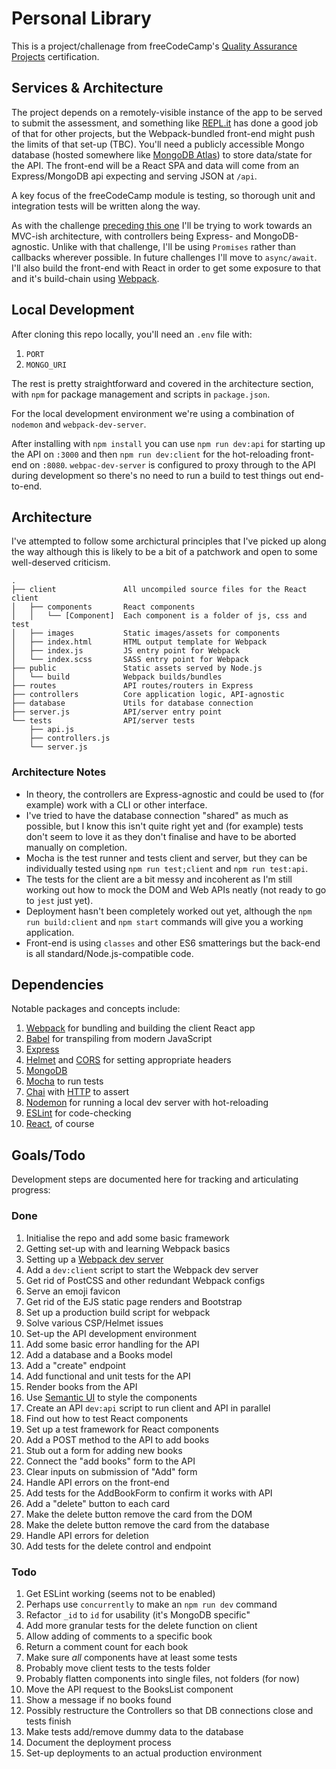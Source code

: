 # Personal Library

This is a project/challenage from freeCodeCamp's [Quality Assurance Projects](https://www.freecodecamp.org/learn/quality-assurance/quality-assurance-projects/issue-tracker) certification. 

## Services & Architecture

The project depends on a remotely-visible instance of the app to be served to submit the assessment, and something like [REPL.it](https://repl.it/) has done a good job of that for other projects, but the Webpack-bundled front-end might push the limits of that set-up (TBC). You'll need a publicly accessible Mongo database (hosted somewhere like [MongoDB Atlas](https://www.mongodb.com/cloud/atlas)) to store data/state for the API. The front-end will be a React SPA and data will come from an Express/MongoDB api expecting and serving JSON at `/api`.

A key focus of the freeCodeCamp module is testing, so thorough unit and integration tests will be written along the way.

As with the challenge [preceding this one](https://github.com/dvbsknd/FCC-issue-tracker) I'll be trying to work towards an MVC-ish architecture, with controllers being Express- and MongoDB-agnostic. Unlike with that challenge, I'll be using `Promises` rather than callbacks wherever possible. In future challenges I'll move to `async/await`. I'll also build the front-end with React in order to get some exposure to that and it's build-chain using [Webpack](https://webpack.js.org/).

## Local Development

After cloning this repo locally, you'll need an `.env` file with:

1. `PORT`
1. `MONGO_URI`

The rest is pretty straightforward and covered in the architecture section, with `npm` for package management and scripts in `package.json`.

For the local development environment we're using a combination of `nodemon` and `webpack-dev-server`.

After installing with `npm install` you can use `npm run dev:api` for starting up the API on `:3000` and then `npm run dev:client` for the hot-reloading front-end on `:8080`. `webpac-dev-server` is configured to proxy through to the API during development so there's no need to run a build to test things out end-to-end.

## Architecture

I've attempted to follow some archictural principles that I've picked up along the way although this is likely to be a bit of a patchwork and open to some well-deserved criticism.

~~~ text
.
├── client               All uncompiled source files for the React client
│   ├── components       React components
│   │   └── [Component]  Each component is a folder of js, css and test
│   ├── images           Static images/assets for components
│   ├── index.html       HTML output template for Webpack
│   ├── index.js         JS entry point for Webpack
│   └── index.scss       SASS entry point for Webpack
├── public               Static assets served by Node.js
│   └── build            Webpack builds/bundles
├── routes               API routes/routers in Express
├── controllers          Core application logic, API-agnostic
├── database             Utils for database connection
├── server.js            API/server entry point
└── tests                API/server tests
    ├── api.js
    ├── controllers.js
    └── server.js
~~~

### Architecture Notes

- In theory, the controllers are Express-agnostic and could be used to (for example) work with a CLI or other interface.
- I've tried to have the database connection "shared" as much as possible, but I know this isn't quite right yet and (for example) tests don't seem to love it as they don't finalise and have to be aborted manually on completion.
- Mocha is the test runner and tests client and server, but they can be individually tested using `npm run test;client` and `npm run test:api`.
- The tests for the client are a bit messy and incoherent as I'm still working out how to mock the DOM and Web APIs neatly (not ready to go to `jest` just yet).
- Deployment hasn't been completely worked out yet, although the `npm run build:client` and `npm start` commands will give you a working application.
- Front-end is using `classes` and other ES6 smatterings but the back-end is all standard/Node.js-compatible code.

## Dependencies

Notable packages and concepts include:

1. [Webpack](https://webpack.js.org/) for bundling and building the client React app
1. [Babel](https://babeljs.io/) for transpiling from modern JavaScript
1. [Express](https://www.npmjs.com/package/express)
1. [Helmet](https://www.npmjs.com/package/helmet) and [CORS](https://www.npmjs.com/package/cors) for setting appropriate headers
1. [MongoDB](https://www.npmjs.com/package/mongodb)
1. [Mocha](https://www.npmjs.com/package/mocha) to run tests
1. [Chai](https://www.npmjs.com/package/chai) with [HTTP](https://www.npmjs.com/package/chai-http) to assert
1. [Nodemon](https://www.npmjs.com/package/nodemon) for running a local dev server with hot-reloading
1. [ESLint](https://www.npmjs.com/package/eslint) for code-checking
1. [React](https://reactjs.org/), of course

## Goals/Todo

Development steps are documented here for tracking and articulating progress:

### Done

1. Initialise the repo and add some basic framework
1. Getting set-up with and learning Webpack basics
1. Setting up a [Webpack dev server](https://github.com/webpack/webpack-dev-server)
1. Add a `dev:client` script to start the Webpack dev server
1. Get rid of PostCSS and other redundant Webpack configs
1. Serve an emoji favicon
1. Get rid of the EJS static page renders and Bootstrap
1. Set up a production build script for webpack
1. Solve various CSP/Helmet issues
1. Set-up the API development environment
1. Add some basic error handling for the API
1. Add a database and a Books model
1. Add a "create" endpoint
1. Add functional and unit tests for the API
1. Render books from the API
1. Use [Semantic UI](https://react.semantic-ui.com/elements/input/) to style the components
1. Create an API `dev:api` script to run client and API in parallel
1. Find out how to test React components
1. Set up a test framework for React components
1. Add a POST method to the API to add books
1. Stub out a form for adding new books
1. Connect the "add books" form to the API
1. Clear inputs on submission of "Add" form
1. Handle API errors on the front-end
1. Add tests for the AddBookForm to confirm it works with API
1. Add a "delete" button to each card
1. Make the delete button remove the card from the DOM
1. Make the delete button remove the card from the database
1. Handle API errors for deletion
1. Add tests for the delete control and endpoint

### Todo

1. Get ESLint working (seems not to be enabled)
1. Perhaps use `concurrently` to make an `npm run dev` command
1. Refactor `_id` to `id` for usability (it's MongoDB specific"
1. Add more granular tests for the delete function on client
1. Allow adding of comments to a specific book
1. Return a comment count for each book
1. Make sure _all_ components have at least some tests
1. Probably move client tests to the tests folder
1. Probably flatten components into single files, not folders (for now)
1. Move the API request to the BooksList component
1. Show a message if no books found
1. Possibly restructure the Controllers so that DB connections close and tests finish
1. Make tests add/remove dummy data to the database
1. Document the deployment process
1. Set-up deployments to an actual production environment
